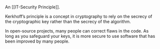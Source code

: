 An [[IT-Security Principle]].

Kerkhoff’s principle is a concept in cryptography to rely on the secrecy of the cryptographic key rather than the secrecy of the algorithm. 

In open-source projects, many people can correct flaws in the code. As long as you safeguard your keys, it is more secure to use software that has been improved by many people.